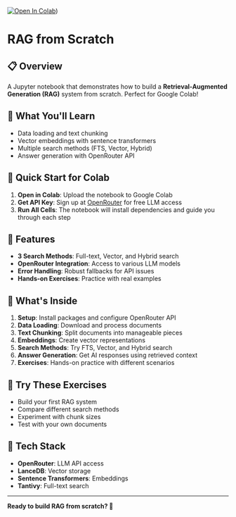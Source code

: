 [![Open In Colab](https://colab.research.google.com/assets/colab-badge.svg)](https://colab.research.google.com/github/AI-Crafters-Community/10days_challenge_AIC/blob/main/days/05/RAG%20Basics.ipynb))

# RAG from Scratch

## 📋 Overview

A Jupyter notebook that demonstrates how to build a **Retrieval-Augmented Generation (RAG)** system from scratch. Perfect for Google Colab!

## 🎯 What You'll Learn

- Data loading and text chunking
- Vector embeddings with sentence transformers
- Multiple search methods (FTS, Vector, Hybrid)
- Answer generation with OpenRouter API

## 🚀 Quick Start for Colab

1. **Open in Colab**: Upload the notebook to Google Colab
2. **Get API Key**: Sign up at [OpenRouter](https://openrouter.ai/) for free LLM access
3. **Run All Cells**: The notebook will install dependencies and guide you through each step

## 🔧 Features

- **3 Search Methods**: Full-text, Vector, and Hybrid search
- **OpenRouter Integration**: Access to various LLM models
- **Error Handling**: Robust fallbacks for API issues
- **Hands-on Exercises**: Practice with real examples

## 📖 What's Inside

1. **Setup**: Install packages and configure OpenRouter API
2. **Data Loading**: Download and process documents
3. **Text Chunking**: Split documents into manageable pieces
4. **Embeddings**: Create vector representations
5. **Search Methods**: Try FTS, Vector, and Hybrid search
6. **Answer Generation**: Get AI responses using retrieved context
7. **Exercises**: Hands-on practice with different scenarios

## 🎯 Try These Exercises

- Build your first RAG system
- Compare different search methods
- Experiment with chunk sizes
- Test with your own documents

## 🔧 Tech Stack

- **OpenRouter**: LLM API access
- **LanceDB**: Vector storage
- **Sentence Transformers**: Embeddings
- **Tantivy**: Full-text search

---

**Ready to build RAG from scratch? 🚀**
